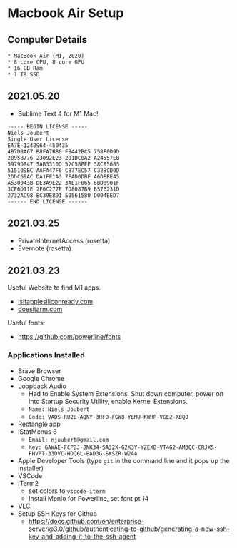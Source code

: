 # Macbook Air Setup

## Computer Details
```
* MacBook Air (M1, 2020)
* 8 core CPU, 8 core GPU
* 16 GB Ram
* 1 TB SSD
```

## 2021.05.20

* Sublime Text 4 for M1 Mac!

```
----- BEGIN LICENSE -----
Niels Joubert
Single User License
EA7E-1240964-450435
4B7D8A67 B8FA7B80 FB442BC5 758F0D9D
2095B776 23092E23 201DC0A2 A24557EB
59790847 5AB3310D 52C58EEE 38C85685
515109BC AAFA47F6 C877EC57 C32BCD0D
2DDC69AC DA1FF1A3 7FAD0DBF A6DEBE45
A530043B DE3A9E22 3AE1F065 6BD0901F
3CF6D11E 2F0C277E 7D8087B9 B576231D
2732AC98 BC39E891 50561580 D004EED7
------ END LICENSE ------
```

## 2021.03.25

* PrivateInternetAccess (rosetta)
* Evernote (rosetta)

## 2021.03.23

Useful Website to find M1 apps.
* [isitapplesiliconready.com](https://isapplesiliconready.com/)
* [doesitarm.com](https://doesitarm.com/)


Useful fonts: 
* https://github.com/powerline/fonts

### Applications Installed

* Brave Browser
* Google Chrome
* Loopback Audio
	* Had to Enable System Extensions. Shut down computer, power on into Startup Security Utility, enable Kernel Extensions.
	* `Name: Niels Joubert`
	* `Code: VADS-RU2E-AQNY-3HFD-FGW8-YEMU-KWHP-VGE2-XBQJ`
* Rectangle app
* iStatMenus 6
	* `Email: njoubert@gmail.com`
	* `Key: GAWAE-FCPBJ-JNK34-SA32X-G2K3Y-YZEXB-VT4G2-AM3QC-CRJX5-FHVPT-33DVC-HDQ6L-BAD3G-SKSZR-W2AA`
* Apple Developer Tools (type `git` in the command line and it pops up the installer)
* VSCode
* iTerm2
	* set colors to `vscode-iterm`
	* Install Menlo for Powerline, set font pt 14
* VLC
* Setup SSH Keys for Github
	* https://docs.github.com/en/enterprise-server@3.0/github/authenticating-to-github/generating-a-new-ssh-key-and-adding-it-to-the-ssh-agent
		

